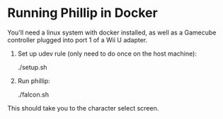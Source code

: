 # Running Phillip in Docker

You'll need a linux system with docker installed, as well as a Gamecube controller plugged into port 1 of a Wii U adapter.

1. Set up udev rule (only need to do once on the host machine):

    ./setup.sh

2. Run phillip:

    ./falcon.sh

This should take you to the character select screen.
